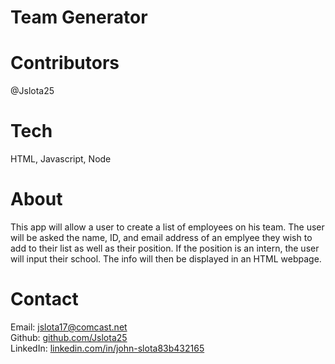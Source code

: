 # Team Generator

# Contributors
@Jslota25

# Tech
HTML, Javascript, Node

# About
This app will allow a user to create a list of employees on his team.  The user will be asked the name, ID, and email address of an emplyee they wish to add to their list as well as their position.  If the position is an intern, the user will input their school.  The info will then be displayed in an HTML webpage. 

# Contact
Email: <a href="mailto:jslota17@comcast.net">jslota17@comcast.net</a> <br>
Github: <a href="https://github.com/Jslota25">github.com/Jslota25</a> <br>
LinkedIn: <a href="https://www.linkedin.com/in/john-slota-83b432165/">linkedin.com/in/john-slota83b432165</a>